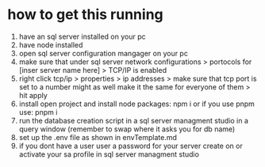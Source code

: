 # how to get this running
1. have an sql server installed on your pc
2. have node installed
3. open sql server configuration mangager on your pc
4. make sure that under sql server network configurations > portocols for [inser server name here] > TCP/IP is enabled
5. right click tcp/ip > properties > ip addresses > make sure that tcp port is set to a number might as well make it the same for everyone of them > hit apply
6. install open project and install node packages: npm i or if you use pnpm use: pnpm i
7. run the database creation script in a sql server managment studio in a query window (remember to swap where it asks you for db name)
8. set up the .env file as shown in envTemplate.md
9. if you dont have a user user a password for your server create on or activate your sa profile in sql server managment studio
